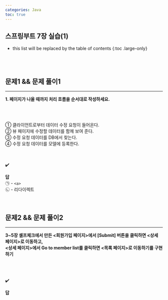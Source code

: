 ```yaml
---
categories: Java
toc: true
---
```


## 스프링부트 7장 실습(1)
* this list will be replaced by the table of contents
{:toc .large-only}
  <br> 
  <br>
  <br>
  <br>

## 문제1 && 문제 풀이1
___
**1. 페이지가 나올 때까지 처리 흐름을 순서대로 작성하세요.**

<br>
<br>

① 클라이언트로부터 데이터 수정 요청이 들어온다. <br>
② 뷰 페이지에 수정할 데이터를 함께 보여 준다. <br>
③ 수정 요청 데이터를 DB에서 찾는다. <br>
④ 수정 요청 데이터를 모델에 등록한다.
<br>
​<br>
<br>

✔️
<br>

**답**
<br>
㉠ - `<a>`  <br>
㉡ - 리다이렉트 <br>
<br>
<br>

## 문제2 && 문제 풀이2
___
**3~5장 셀프체크에서 만든 <회원가입 페이지>에서 [Submit] 버튼을 클릭하면 <상세 페이지>로 이동하고,**
<br>
**<상세 페이지>에서 Go to member list를 클릭하면 <목록 페이지>로 이동하기를 구현하기**
<br>
<br>
<br>
<br>

✔️
<br>

**답**
<br>
